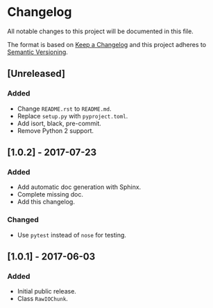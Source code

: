 # Changelog
All notable changes to this project will be documented in this file.

The format is based on [Keep a Changelog](http://keepachangelog.com/en/1.0.0/)
and this project adheres to [Semantic Versioning](http://semver.org/spec/v2.0.0.html).

## [Unreleased]
### Added
- Change `README.rst` to `README.md`.
- Replace `setup.py` with `pyproject.toml`.
- Add isort, black, pre-commit.
- Remove Python 2 support.

## [1.0.2] - 2017-07-23
### Added
- Add automatic doc generation with Sphinx.
- Complete missing doc.
- Add this changelog.
### Changed
- Use `pytest` instead of `nose` for testing.

## [1.0.1] - 2017-06-03
### Added
- Initial public release.
- Class `RawIOChunk`.
